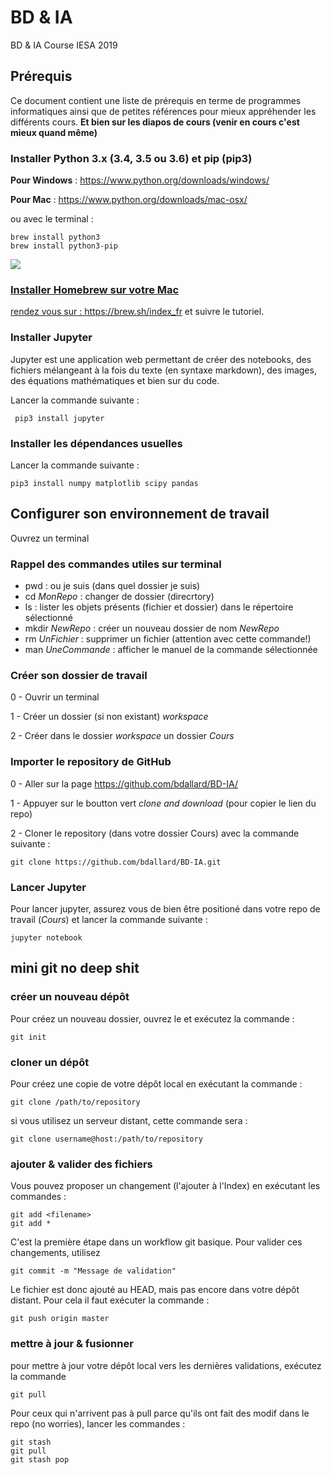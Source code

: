 # BD &amp; IA
BD &amp; IA Course IESA 2019


## Prérequis 
Ce document contient une liste de prérequis en terme de programmes informatiques ainsi que de petites références pour mieux appréhender les différents cours.
**Et bien sur les diapos de cours (venir en cours c'est mieux quand même)** 

### Installer Python 3.x (3.4, 3.5 ou 3.6) et pip (pip3)
**Pour Windows** : <https://www.python.org/downloads/windows/>

**Pour Mac** : <https://www.python.org/downloads/mac-osx/>

ou avec le terminal : 
```
brew install python3
brew install python3-pip
```
<a href ="https://brew.sh/index_fr"> <img src="https://upload.wikimedia.org/wikipedia/commons/3/34/Homebrew_logo.png">
### Installer Homebrew sur votre Mac 
rendez vous sur : <https://brew.sh/index_fr> et suivre le tutoriel. 

### Installer Jupyter 
Jupyter est une application web permettant de créer des notebooks, des fichiers mélangeant à la fois du texte (en syntaxe markdown), des images, des équations mathématiques et bien sur du code.

Lancer la commande suivante : 
```
 pip3 install jupyter
``` 

### Installer les dépendances usuelles 
Lancer la commande suivante : 
```
pip3 install numpy matplotlib scipy pandas
```

## Configurer son environnement de travail 
Ouvrez un terminal

### Rappel des commandes utiles sur terminal 

- pwd : ou je suis (dans quel dossier je suis) 
- cd *MonRepo* : changer de dossier (direcrtory)
- ls : lister les objets présents (fichier et dossier) dans le répertoire sélectionné
- mkdir *NewRepo* : créer un nouveau dossier de nom *NewRepo*  
- rm *UnFichier* : supprimer un fichier (attention avec cette commande!) 
- man *UneCommande* : afficher le manuel de la commande sélectionnée


### Créer son dossier de travail 

0 - Ouvrir un terminal 

1 - Créer un dossier (si non existant) *workspace* 

2 - Créer dans le dossier *workspace* un dossier *Cours* 

### Importer le repository de GitHub 

0 - Aller sur la page <https://github.com/bdallard/BD-IA/>

1 - Appuyer sur le boutton vert *clone and download* (pour copier le lien du repo) 

2 - Cloner le repository (dans votre dossier Cours) avec la commande suivante : 
```
git clone https://github.com/bdallard/BD-IA.git
```

### Lancer Jupyter

Pour lancer jupyter, assurez vous de bien être positioné dans votre repo de travail (*Cours*) et lancer la commande suivante :  

```
jupyter notebook 
```


## mini git no deep shit 

### créer un nouveau dépôt
Pour créez un nouveau dossier, ouvrez le et exécutez la commande :
```
git init
```

### cloner un dépôt
Pour créez une copie de votre dépôt local en exécutant la commande : 
```
git clone /path/to/repository
```
si vous utilisez un serveur distant, cette commande sera : 
```
git clone username@host:/path/to/repository
```

### ajouter & valider des fichiers 
Vous pouvez proposer un changement (l'ajouter à l'Index) en exécutant les commandes : 
```
git add <filename>
git add *
```
C'est la première étape dans un workflow git basique. Pour valider ces changements, utilisez
```
git commit -m "Message de validation"
```
Le fichier est donc ajouté au HEAD, mais pas encore dans votre dépôt distant. Pour cela il faut exécuter la commande : 
```
git push origin master
```

### mettre à jour & fusionner
pour mettre à jour votre dépôt local vers les dernières validations, exécutez la commande
```
git pull
```

Pour ceux qui n'arrivent pas à pull parce qu'ils ont fait des modif dans le repo (no worries), lancer les commandes : 
```
git stash
git pull
git stash pop
```
